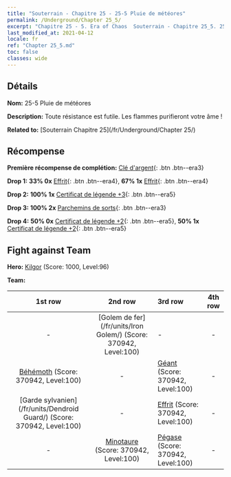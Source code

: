 ```yaml
---
title: "Souterrain - Chapitre 25 - 25-5 Pluie de météores"
permalink: /Underground/Chapter 25_5/
excerpt: "Chapitre 25 - 5. Era of Chaos  Souterrain - Chapitre 25_5. 25-5 Pluie de météores"
last_modified_at: 2021-04-12
locale: fr
ref: "Chapter 25_5.md"
toc: false
classes: wide
---
```


## Détails

 **Nom:** 25-5 Pluie de météores

 **Description:** Toute résistance est futile. Les flammes purifieront votre âme !

 **Related to:** [Souterrain Chapitre 25](/fr/Underground/Chapter 25/)

## Récompense

 **Première récompense de complétion:** [Clé d'argent](/fr/Items/con_693/){: .btn .btn--era3}

 **Drop 1:** **33% 0x** [Effrit](/fr/Items/unt_231/){: .btn .btn--era4}, **67% 1x** [Effrit](/fr/Items/unt_231/){: .btn .btn--era4}

 **Drop 2:** **100% 1x** [Certificat de légende +3](/fr/Items/mat_88/){: .btn .btn--era5}

 **Drop 3:** **100% 2x** [Parchemins de sorts](/fr/Items/con_694/){: .btn .btn--era3}

 **Drop 4:** **50% 0x** [Certificat de légende +2](/fr/Items/mat_81/){: .btn .btn--era5}, **50% 1x** [Certificat de légende +2](/fr/Items/mat_81/){: .btn .btn--era5}


## Fight against Team
 **Hero:** [Kilgor](/fr/heroes/Kilgor/) (Score: 1000, Level:96)

 **Team:**


  | 1st row | 2nd row | 3rd row | 4th row |
  |:----:|:----:|:----|:----:|
  | - | [Golem de fer](/fr/units/Iron Golem/) (Score: 370942, Level:100)  | - | - |
  | [Béhémoth](/fr/units/Behemoth/) (Score: 370942, Level:100)  | - | [Géant](/fr/units/Giant/) (Score: 370942, Level:100)  | - |
  | [Garde sylvanien](/fr/units/Dendroid Guard/) (Score: 370942, Level:100)  | - | [Effrit](/fr/units/Efreeti/) (Score: 370942, Level:100)  | - |
  | - | [Minotaure](/fr/units/Minotaur/) (Score: 370942, Level:100)  | [Pégase](/fr/units/Pegasus/) (Score: 370942, Level:100)  | - |


